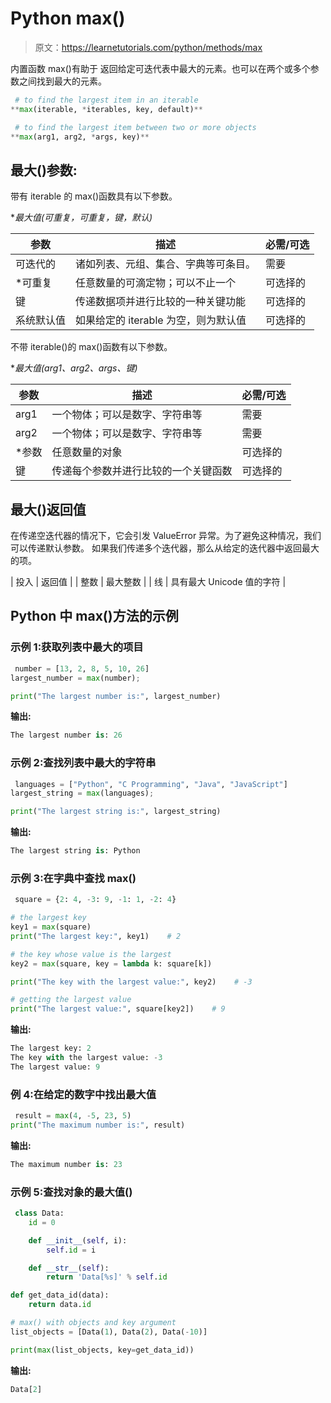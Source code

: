 # Python max()

> 原文：<https://learnetutorials.com/python/methods/max>

内置函数 max()有助于  返回给定可迭代表中最大的元素。也可以在两个或多个参数之间找到最大的元素。

```py
 # to find the largest item in an iterable
**max(iterable, *iterables, key, default)** 

```

```py
 # to find the largest item between two or more objects
**max(arg1, arg2, *args, key)** 

```

## 最大()参数:

带有 iterable 的 max()函数具有以下参数。

**最大值(可重复，*可重复，键，默认)**

| 参数 | 描述 | 必需/可选 |
| --- | --- | --- |
| 可迭代的 | 诸如列表、元组、集合、字典等可条目。 | 需要 |
| *可重复 | 任意数量的可滴定物；可以不止一个 | 可选择的 |
| 键 | 传递数据项并进行比较的一种关键功能 | 可选择的 |
| 系统默认值 | 如果给定的 iterable 为空，则为默认值 | 可选择的 |

不带 iterable()的 max()函数有以下参数。

**最大值(arg1、arg2、*args、键)**

| 参数 | 描述 | 必需/可选 |
| --- | --- | --- |
| arg1 | 一个物体；可以是数字、字符串等 | 需要 |
| arg2 | 一个物体；可以是数字、字符串等 | 需要 |
| *参数 | 任意数量的对象 | 可选择的 |
| 键 | 传递每个参数并进行比较的一个关键函数 | 可选择的 |

## 最大()返回值

在传递空迭代器的情况下，它会引发 ValueError 异常。为了避免这种情况，我们可以传递默认参数。
如果我们传递多个迭代器，那么从给定的迭代器中返回最大的项。

| 投入 | 返回值 |
| 整数 | 最大整数 |
| 线 | 具有最大 Unicode 值的字符 |

## Python 中 max()方法的示例

### 示例 1:获取列表中最大的项目

```py
 number = [13, 2, 8, 5, 10, 26]
largest_number = max(number);

print("The largest number is:", largest_number) 

```

**输出:**

```py
The largest number is: 26 
```

### 示例 2:查找列表中最大的字符串

```py
 languages = ["Python", "C Programming", "Java", "JavaScript"]
largest_string = max(languages);

print("The largest string is:", largest_string) 

```

**输出:**

```py
The largest string is: Python 
```

### 示例 3:在字典中查找 max()

```py
 square = {2: 4, -3: 9, -1: 1, -2: 4}

# the largest key
key1 = max(square)
print("The largest key:", key1)    # 2

# the key whose value is the largest
key2 = max(square, key = lambda k: square[k])

print("The key with the largest value:", key2)    # -3

# getting the largest value
print("The largest value:", square[key2])    # 9 

```

**输出:**

```py
The largest key: 2
The key with the largest value: -3
The largest value: 9 
```

### 例 4:在给定的数字中找出最大值

```py
 result = max(4, -5, 23, 5)
print("The maximum number is:", result) 

```

**输出:**

```py
The maximum number is: 23 
```

### 示例 5:查找对象的最大值()

```py
 class Data:
    id = 0

    def __init__(self, i):
        self.id = i

    def __str__(self):
        return 'Data[%s]' % self.id

def get_data_id(data):
    return data.id

# max() with objects and key argument
list_objects = [Data(1), Data(2), Data(-10)]

print(max(list_objects, key=get_data_id)) 

```

**输出:**

```py
Data[2] 
```
